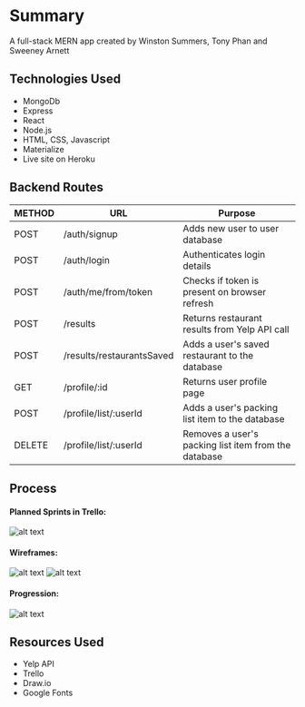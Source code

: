 # Summary
A full-stack MERN app created by Winston Summers, Tony Phan and Sweeney Arnett

## Technologies Used
* MongoDb
* Express
* React
* Node.js
* HTML, CSS, Javascript
* Materialize
* Live site on Heroku

## Backend Routes
METHOD | URL | Purpose
--- | --- | ---
POST | /auth/signup | Adds new user to user database
POST | /auth/login | Authenticates login details
POST | /auth/me/from/token | Checks if token is present on browser refresh
POST | /results | Returns restaurant results from Yelp API call
POST | /results/restaurantsSaved | Adds a user's saved restaurant to the database
GET | /profile/:id | Returns user profile page
POST | /profile/list/:userId | Adds a user's packing list item to the database
DELETE | /profile/list/:userId | Removes a user's packing list item from the database

## Process
#### Planned Sprints in Trello:
![alt text](https://i.imgur.com/xOBzW99l.png)
#### Wireframes:
![alt text](https://i.imgur.com/VM5v76jl.png)
![alt text](https://i.imgur.com/zLla9Tal.png)
#### Progression:
![alt text](https://i.imgur.com/IJcKOdZ.png)

## Resources Used
* Yelp API
* Trello
* Draw.io
* Google Fonts
